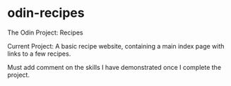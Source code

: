 # odin-recipes
The Odin Project: Recipes

Current Project:
A basic recipe website, containing a main index page with links to a few recipes.

Must add comment on the skills I have demonstrated once I complete the project.
